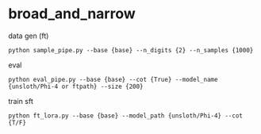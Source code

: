 # broad_and_narrow


data gen (ft)
```
python sample_pipe.py --base {base} --n_digits {2} --n_samples {1000}
```

eval
```
python eval_pipe.py --base {base} --cot {True} --model_name {unsloth/Phi-4 or ftpath} --size {200}
```

train sft
```
python ft_lora.py --base {base} --model_path {unsloth/Phi-4} --cot {T/F}
```
